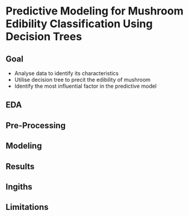# Predictive Modeling for Mushroom Edibility Classification Using Decision Trees

## Goal
- Analyse data to identify its characteristics
- Utilise decision tree to precit the edibility of mushroom
- Identify the most influential factor in the predictive model

## EDA


## Pre-Processing


## Modeling


## Results


## Ingiths


## Limitations
